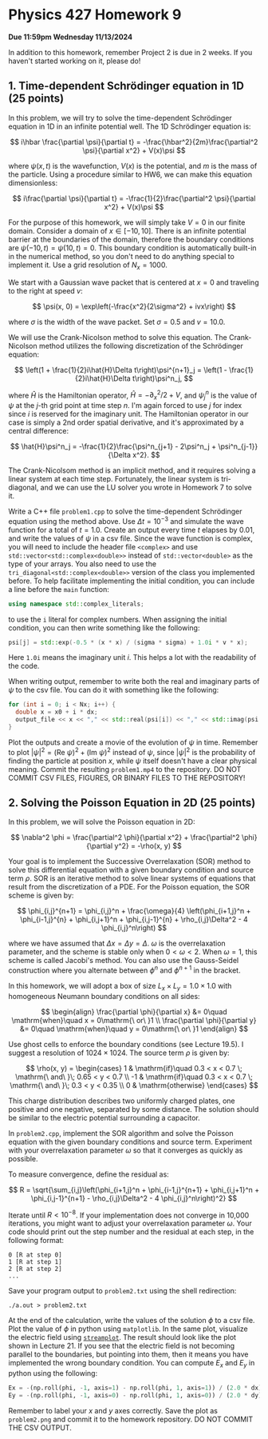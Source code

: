 # Physics 427 Homework 9

__Due 11:59pm Wednesday 11/13/2024__

In addition to this homework, remember Project 2 is due in 2 weeks. If you haven't started working on it, please do! 

## 1. Time-dependent Schrödinger equation in 1D (25 points)

In this problem, we will try to solve the time-dependent Schrödinger equation in 1D in an infinite potential well. The 1D Schrödinger equation is:

$$
i\hbar \frac{\partial \psi}{\partial t} = -\frac{\hbar^2}{2m}\frac{\partial^2 \psi}{\partial x^2} + V(x)\psi
$$

where $\psi(x, t)$ is the wavefunction, $V(x)$ is the potential, and $m$ is the mass of the particle. Using a procedure similar to HW6, we can make this equation dimensionless:

$$
i\frac{\partial \psi}{\partial t} = -\frac{1}{2}\frac{\partial^2 \psi}{\partial x^2} + V(x)\psi
$$

For the purpose of this homework, we will simply take $V = 0$ in our finite domain. Consider a domain of $x\in [-10, 10]$. There is an infinite potential barrier at the boundaries of the domain, therefore the boundary conditions are $\psi(-10, t) = \psi(10, t) = 0$. This boundary condition is automatically built-in in the numerical method, so you don't need to do anything special to implement it. Use a grid resolution of $N_x = 1000$.

We start with a Gaussian wave packet that is centered at $x = 0$ and traveling to the right at speed $v$:

$$
\psi(x, 0) = \exp\left(-\frac{x^2}{2\sigma^2} + ivx\right)
$$

where $\sigma$ is the width of the wave packet. Set $\sigma = 0.5$ and $v = 10.0$.

We will use the Crank-Nicolson method to solve this equation. The Crank-Nicolson method utilizes the following discretization of the Schrödinger equation:

$$
\left(1 + \frac{1}{2}i\hat{H}\Delta t\right)\psi^{n+1}_j = \left(1 - \frac{1}{2}i\hat{H}\Delta t\right)\psi^n_j,
$$

where $\hat{H}$ is the Hamiltonian operator, $\hat{H} = -\partial_x^2/2 + V$, and $\psi^n_j$ is the value of $\psi$ at the $j$-th grid point at time step $n$. I'm again forced to use $j$ for index since $i$ is reserved for the imaginary unit. The Hamiltonian operator in our case is simply a 2nd order spatial derivative, and it's approximated by a central difference:

$$
\hat{H}\psi^n_j = -\frac{1}{2}\frac{\psi^n_{j+1} - 2\psi^n_j + \psi^n_{j-1}}{\Delta x^2}.
$$

The Crank-Nicolsom method is an implicit method, and it requires solving a linear system at each time step. Fortunately, the linear system is tri-diagonal, and we can use the LU solver you wrote in Homework 7 to solve it.

Write a C++ file `problem1.cpp` to solve the time-dependent Schrödinger equation using the method above. Use $\Delta t = 10^{-3}$ and simulate the wave function for a total of $t = 1.0$. Create an output every time $t$ elapses by $0.01$, and write the values of $\psi$ in a csv file. Since the wave function is complex, you will need to include the header file `<complex>` and use `std::vector<std::complex<double>>` instead of `std::vector<double>` as the type of your arrays. You also need to use the `tri_diagonal<std::complex<double>>` version of the class you implemented before. To help facilitate implementing the initial condition, you can include a line before the `main` function:
```cpp
using namespace std::complex_literals;
```
to use the `i` literal for complex numbers. When assigning the initial condition, you can then write something like the following:
```cpp
psi[j] = std::exp(-0.5 * (x * x) / (sigma * sigma) + 1.0i * v * x);
```
Here `1.0i` means the imaginary unit $i$. This helps a lot with the readability of the code.

When writing output, remember to write both the real and imaginary parts of $\psi$ to the csv file. You can do it with something like the following:
```cpp
for (int i = 0; i < Nx; i++) {
  double x = x0 + i * dx;
  output_file << x << "," << std::real(psi[i]) << "," << std::imag(psi[i]) << std::endl;
}
```
Plot the outputs and create a movie of the evolution of $\psi$ in time. Remember to plot $|\psi|^2 = (\mathrm{Re}\ \psi)^2 + (\mathrm{Im}\ \psi)^2$ instead of $\psi$, since $|\psi|^2$ is the probability of finding the particle at position $x$, while $\psi$ itself doesn't have a clear physical meaning. Commit the resulting `problem1.mp4` to the repository. DO NOT COMMIT CSV FILES, FIGURES, OR BINARY FILES TO THE REPOSITORY!

## 2. Solving the Poisson Equation in 2D (25 points)

In this problem, we will solve the Poisson equation in 2D:

$$
\nabla^2 \phi = \frac{\partial^2 \phi}{\partial x^2} + \frac{\partial^2 \phi}{\partial y^2} = -\rho(x, y)
$$

Your goal is to implement the Successive Overrelaxation (SOR) method to solve this differential equation with a given boundary condition and source term $\rho$. SOR is an iterative method to solve linear systems of equations that result from the discretization of a PDE. For the Poisson equation, the SOR scheme is given by:

$$
\phi_{i,j}^{n+1} = \phi_{i,j}^n + \frac{\omega}{4} \left(\phi_{i+1,j}^n + \phi_{i-1,j}^{n} + \phi_{i,j+1}^n + \phi_{i,j-1}^{n} + \rho_{i,j}\Delta^2 - 4 \phi_{i,j}^n\right)
$$

where we have assumed that $\Delta x = \Delta y = \Delta$. $\omega$ is the overrelaxation parameter, and the scheme is stable only when $0 < \omega < 2$. When $\omega = 1$, this scheme is called Jacobi's method. You can also use the Gauss-Seidel construction where you alternate between $\phi^n$ and $\phi^{n+1}$ in the bracket.

In this homework, we will adopt a box of size $L_x \times L_y = 1.0 \times 1.0$ with homogeneous Neumann boundary conditions on all sides:

$$
\begin{align}
\frac{\partial \phi}{\partial x} &= 0\quad \mathrm{when}\quad x = 0\mathrm{\ or\ }1 \\
\frac{\partial \phi}{\partial y} &= 0\quad \mathrm{when}\quad y = 0\mathrm{\ or\ }1
\end{align}
$$

Use ghost cells to enforce the boundary conditions (see Lecture 19.5). I suggest a resolution of $1024\times 1024$. The source term $\rho$ is given by:

$$
\rho(x, y) = \begin{cases}
1 & \mathrm{if}\quad 0.3 < x < 0.7 \; \mathrm{\ and\ }\; 0.65 < y < 0.7 \\
-1 & \mathrm{if}\quad 0.3 < x < 0.7 \; \mathrm{\ and\ }\; 0.3 < y < 0.35 \\
0 & \mathrm{otherwise}
\end{cases}
$$

This charge distribution describes two uniformly charged plates, one positive and one negative, separated by some distance. The solution should be similar to the electric potential surrounding a capacitor.

In `problem2.cpp`, implement the SOR algorithm and solve the Poisson equation with the given boundary conditions and source term. Experiment with your overrelaxation parameter $\omega$ so that it converges as quickly as possible.

To measure convergence, define the residual as:

$$
R = \sqrt{\sum_{i,j}\left(\phi_{i+1,j}^n + \phi_{i-1,j}^{n+1} + \phi_{i,j+1}^n + \phi_{i,j-1}^{n+1} - \rho_{i,j}\Delta^2 - 4 \phi_{i,j}^n\right)^2}
$$

Iterate until $R < 10^{-8}$. If your implementation does not converge in 10,000 iterations, you might want to adjust your overrelaxation parameter $\omega$. Your code should print out the step number and the residual at each step, in the following format:
    
    0 [R at step 0]
    1 [R at step 1]
    2 [R at step 2]
    ...

Save your program output to `problem2.txt` using the shell redirection:

    ./a.out > problem2.txt

At the end of the calculation, write the values of the solution $\phi$ to a csv file. Plot the value of $\phi$ in python using `matplotlib`. In the same plot, visualize the electric field using [`streamplot`](https://matplotlib.org/stable/api/_as_gen/matplotlib.pyplot.streamplot.html). The result should look like the plot shown in Lecture 21. If you see that the electric field is not becoming parallel to the boundaries, but pointing into them, then it means you have implemented the wrong boundary condition. You can compute $E_x$ and $E_y$ in python using the following:

```python
Ex = -(np.roll(phi, -1, axis=1) - np.roll(phi, 1, axis=1)) / (2.0 * dx)
Ey = -(np.roll(phi, -1, axis=0) - np.roll(phi, 1, axis=0)) / (2.0 * dy)
```

Remember to label your $x$ and $y$ axes correctly. Save the plot as `problem2.png` and commit it to the homework repository. DO NOT COMMIT THE CSV OUTPUT.



